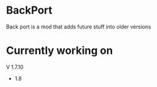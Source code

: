 # BackPort

Back port is a mod that adds future stuff into older versions


# Currently working on
V 1.7.10 
  - 1.8
